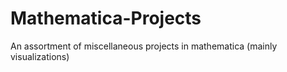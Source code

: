 # Mathematica-Projects
An assortment of miscellaneous projects in mathematica (mainly visualizations)

